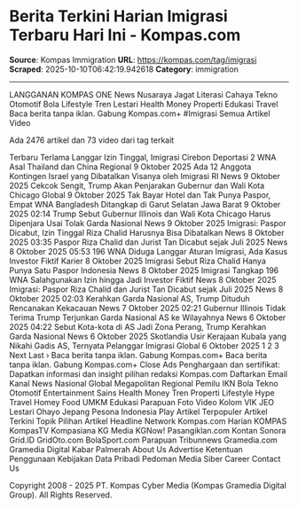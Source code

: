 # Berita Terkini Harian Imigrasi Terbaru Hari Ini - Kompas.com

**Source**: Kompas Immigration
**URL**: https://kompas.com/tag/imigrasi
**Scraped**: 2025-10-10T06:42:19.942618
**Category**: immigration

---

LANGGANAN KOMPAS ONE
News
Nusaraya
Jagat Literasi
Cahaya
Tekno
Otomotif
Bola
Lifestyle
Tren
Lestari
Health
Money
Properti
Edukasi
Travel
Baca berita tanpa iklan. Gabung Kompas.com+
#Imigrasi
Semua
Artikel
Video

Ada 2476 artikel dan 73 video dari tag terkait

Terbaru
Terlama
Langgar Izin Tinggal, Imigrasi Cirebon Deportasi 2 WNA Asal Thailand dan China
Regional
9 Oktober 2025
Ada 12 Anggota Kontingen Israel yang Dibatalkan Visanya oleh Imigrasi RI
News
9 Oktober 2025
Cekcok Sengit, Trump Akan Penjarakan Gubernur dan Wali Kota Chicago
Global
9 Oktober 2025
Tak Bayar Hotel dan Tak Punya Paspor, Empat WNA Bangladesh Ditangkap di Garut Selatan
Jawa Barat
9 Oktober 2025
02:14
Trump Sebut Gubernur Illinois dan Wali Kota Chicago Harus Dipenjara Usai Tolak Garda Nasional
News
9 Oktober 2025
Imigrasi: Paspor Dicabut, Izin Tinggal Riza Chalid Harusnya Bisa Dibatalkan
News
8 Oktober 2025
03:35
Paspor Riza Chalid dan Jurist Tan Dicabut sejak Juli 2025
News
8 Oktober 2025
05:53
196 WNA Diduga Langgar Aturan Imigrasi, Ada Kasus Investor Fiktif
Karier
8 Oktober 2025
Imigrasi Sebut Riza Chalid Hanya Punya Satu Paspor Indonesia
News
8 Oktober 2025
Imigrasi Tangkap 196 WNA Salahgunakan Izin hingga Jadi Investor Fiktif
News
8 Oktober 2025
Imigrasi: Paspor Riza Chalid dan Jurist Tan Dicabut sejak Juli 2025
News
8 Oktober 2025
02:03
Kerahkan Garda Nasional AS, Trump Dituduh Rencanakan Kekacauan
News
7 Oktober 2025
02:21
Gubernur Illinois Tidak Terima Trump Terjunkan Garda Nasional AS ke Wilayahnya
News
6 Oktober 2025
04:22
Sebut Kota-kota di AS Jadi Zona Perang, Trump Kerahkan Garda Nasional
News
6 Oktober 2025
Skotlandia Usir Kerajaan Kubala yang Nikahi Gadis AS, Ternyata Pelanggar Imigrasi
Global
6 Oktober 2025
1
2
3
Next
Last ›
Baca berita tanpa iklan. Gabung Kompas.com+
Baca berita tanpa iklan. Gabung Kompas.com+
Close Ads
Penghargaan dan sertifikat:
Dapatkan informasi dan insight pilihan redaksi Kompas.com
Daftarkan Email
Kanal
News
Nasional
Global
Megapolitan
Regional
Pemilu
IKN
Bola
Tekno
Otomotif
Entertainment
Sains
Health
Money
Tren
Properti
Lifestyle
Hype
Travel
Homey
Food
UMKM
Edukasi
Parapuan
Foto
Video
Kolom
VIK
JEO
Lestari
Ohayo Jepang
Pesona Indonesia
Play
Artikel Terpopuler
Artikel Terkini
Topik Pilihan
Artikel Headline
Network
Kompas.com
Harian KOMPAS
KompasTV
Kompasiana
KG Media
KGNow!
Pasangiklan.com
Kontan
Sonora
Grid.ID
GridOto.com
BolaSport.com
Parapuan
Tribunnews
Gramedia.com
Gramedia Digital
Kabar Palmerah
About Us
Advertise
Ketentuan Penggunaan
Kebijakan Data Pribadi
Pedoman Media Siber
Career
Contact Us

Copyright 2008 - 2025 PT. Kompas Cyber Media (Kompas Gramedia Digital Group). All Rights Reserved.
